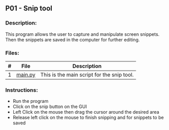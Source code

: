 ## P01 - Snip tool

### Description:
This program allows the user to capture and manipulate screen snippets. Then the snippets are saved in the computer for further editing.

### Files:
|   #   | File            | Description                                        |
| :---: | --------------- | -------------------------------------------------- |
|   1   | [main.py](https://github.com/jtsui23-code/Projects/blob/main/Projects/Snip%20Tool/main.py)        | This is the main script for the snip tool.      |


### Instructions:

- Run the program
- Click on the snip button on the GUI
- Left Click on the mouse then drag the cursor around the desired area
- Release left click on the mouse to finish snipping and for snippets to be saved

